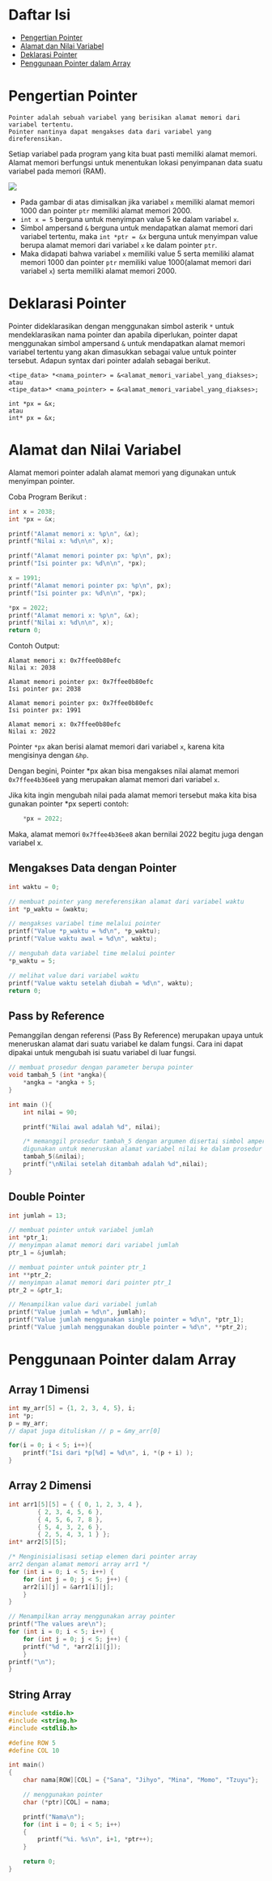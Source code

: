 # Daftar Isi
* [Pengertian Pointer](#pengertian-pointer)
* [Alamat dan Nilai Variabel](#alamat-dan-nilai-variabel)
* [Deklarasi Pointer](#deklarasi-pointer)
* [Penggunaan Pointer dalam Array](#penggunaan-pointer-dalam-array)
# Pengertian Pointer
````
Pointer adalah sebuah variabel yang berisikan alamat memori dari variabel tertentu. 
Pointer nantinya dapat mengakses data dari variabel yang direferensikan.
````
Setiap variabel pada program yang kita buat pasti memiliki alamat memori. Alamat memori berfungsi untuk menentukan lokasi penyimpanan data suatu variabel pada memori (RAM).

![](https://github.com/fzl-22/ALPRO-Informatika-ITTelkomSurabaya/blob/master/image/PENGENALAN%20POINTER.PNG)
- Pada gambar di atas dimisalkan jika variabel `x` memiliki alamat memori 1000 dan pointer `ptr` memiliki alamat memori 2000.
- `int x = 5` berguna untuk menyimpan value 5 ke dalam variabel `x`.
- Simbol ampersand `&` berguna untuk mendapatkan alamat memori dari variabel tertentu, maka `int *ptr = &x` berguna untuk menyimpan value berupa alamat memori dari variabel `x` ke dalam pointer `ptr`.
- Maka didapati bahwa variabel `x` memiliki value 5 serta memiliki alamat memori 1000 dan pointer `ptr` memiliki value 1000(alamat memori dari variabel `x`) serta memiliki alamat memori 2000.


# Deklarasi Pointer
Pointer dideklarasikan dengan menggunakan simbol asterik `*` untuk mendeklarasikan nama pointer dan apabila diperlukan, pointer dapat menggunakan simbol ampersand `&` untuk mendapatkan alamat memori variabel tertentu yang akan dimasukkan sebagai value untuk pointer tersebut. Adapun syntax dari pointer adalah sebagai berikut.
````
<tipe_data> *<nama_pointer> = &<alamat_memori_variabel_yang_diakses>;
atau
<tipe_data>* <nama_pointer> = &<alamat_memori_variabel_yang_diakses>;

int *px = &x;
atau
int* px = &x; 
````

# Alamat dan Nilai Variabel
Alamat memori pointer adalah alamat memori yang digunakan untuk menyimpan pointer. 

Coba Program Berikut :
````C
int x = 2038;
int *px = &x;

printf("Alamat memori x: %p\n", &x);
printf("Nilai x: %d\n\n", x);

printf("Alamat memori pointer px: %p\n", px);
printf("Isi pointer px: %d\n\n", *px);

x = 1991;
printf("Alamat memori pointer px: %p\n", px);
printf("Isi pointer px: %d\n\n", *px);

*px = 2022;
printf("Alamat memori x: %p\n", &x);
printf("Nilai x: %d\n\n", x);
return 0;
````
Contoh Output:
````
Alamat memori x: 0x7ffee0b80efc
Nilai x: 2038

Alamat memori pointer px: 0x7ffee0b80efc
Isi pointer px: 2038

Alamat memori pointer px: 0x7ffee0b80efc
Isi pointer px: 1991

Alamat memori x: 0x7ffee0b80efc
Nilai x: 2022
````
Pointer `*px` akan berisi alamat memori dari variabel `x`, karena kita mengisinya dengan `&hp`.

Dengan begini,
Pointer *px akan bisa mengakses nilai alamat memori `0x7ffee4b36ee8` yang merupakan alamat memori dari variabel `x`.

Jika kita ingin mengubah nilai pada alamat memori tersebut maka kita bisa gunakan pointer *px seperti contoh:
````C
    *px = 2022;
````
Maka, alamat memori `0x7ffee4b36ee8` akan bernilai 2022 begitu juga dengan variabel x.

## Mengakses Data dengan Pointer
````C
int waktu = 0;

// membuat pointer yang mereferensikan alamat dari variabel waktu
int *p_waktu = &waktu;

// mengakses variabel time melalui pointer
printf("Value *p_waktu = %d\n", *p_waktu);
printf("Value waktu awal = %d\n", waktu);

// mengubah data variabel time melalui pointer
*p_waktu = 5;

// melihat value dari variabel waktu
printf("Value waktu setelah diubah = %d\n", waktu);
return 0;
````
## Pass by Reference
Pemanggilan dengan referensi (Pass By Reference) merupakan upaya untuk meneruskan alamat dari suatu variabel ke dalam fungsi. Cara ini dapat dipakai untuk mengubah isi suatu variabel di luar fungsi.
````C
// membuat prosedur dengan parameter berupa pointer
void tambah_5 (int *angka){
    *angka = *angka + 5;
}

int main (){
    int nilai = 90;

    printf("Nilai awal adalah %d", nilai);

    /* memanggil prosedur tambah_5 dengan argumen disertai simbol ampersand `&` yang
    digunakan untuk meneruskan alamat variabel nilai ke dalam prosedur tambah_5 */
    tambah_5(&nilai);
    printf("\nNilai setelah ditambah adalah %d",nilai);
}
````
## Double Pointer
````C
int jumlah = 13;

// membuat pointer untuk variabel jumlah
int *ptr_1;
// menyimpan alamat memori dari variabel jumlah
ptr_1 = &jumlah;

// membuat pointer untuk pointer ptr_1
int **ptr_2;
// menyimpan alamat memori dari pointer ptr_1
ptr_2 = &ptr_1;

// Menampilkan value dari variabel jumlah
printf("Value jumlah = %d\n", jumlah);
printf("Value jumlah menggunakan single pointer = %d\n", *ptr_1);
printf("Value jumlah menggunakan double pointer = %d\n", **ptr_2);
````
# Penggunaan Pointer dalam Array
## Array 1 Dimensi
````C
int my_arr[5] = {1, 2, 3, 4, 5}, i;
int *p;
p = my_arr;
// dapat juga dituliskan // p = &my_arr[0]

for(i = 0; i < 5; i++){
    printf("Isi dari *p[%d] = %d\n", i, *(p + i) );
}
````
## Array 2 Dimensi
````C
int arr1[5][5] = { { 0, 1, 2, 3, 4 },
		{ 2, 3, 4, 5, 6 },
		{ 4, 5, 6, 7, 8 },
		{ 5, 4, 3, 2, 6 },
		{ 2, 5, 4, 3, 1 } };
int* arr2[5][5];

/* Menginisialisasi setiap elemen dari pointer array
arr2 dengan alamat memori array arr1 */
for (int i = 0; i < 5; i++) {
    for (int j = 0; j < 5; j++) {
	arr2[i][j] = &arr1[i][j];
    }
}

// Menampilkan array menggunakan array pointer
printf("The values are\n");
for (int i = 0; i < 5; i++) {
    for (int j = 0; j < 5; j++) {
	printf("%d ", *arr2[i][j]);
    }
printf("\n");
}
````
## String Array
````C
#include <stdio.h>
#include <string.h>
#include <stdlib.h>

#define ROW 5
#define COL 10

int main()
{
    char nama[ROW][COL] = {"Sana", "Jihyo", "Mina", "Momo", "Tzuyu"};

    // menggunakan pointer
    char (*ptr)[COL] = nama;

    printf("Nama\n");
    for (int i = 0; i < 5; i++)
    {
        printf("%i. %s\n", i+1, *ptr++);
    }

    return 0;
}
````